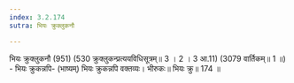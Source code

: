 ```yaml
---
index: 3.2.174
sutra: भियः क्रुक्लुकनौ

---
```

भियः क्रुक्लुकनौ (951) (530 क्रुक्लुकन्प्रत्ययविधिसूत्रम्॥ 3 । 2 । 3 आ.11) (3079 वार्तिकम्॥ 1 ॥) - भियः क्रुकन्नपि- (भाष्यम्) भियः क्रुकन्नपि वक्तव्यः। भीरुकः॥ भियः क्रु॥ 174 ॥